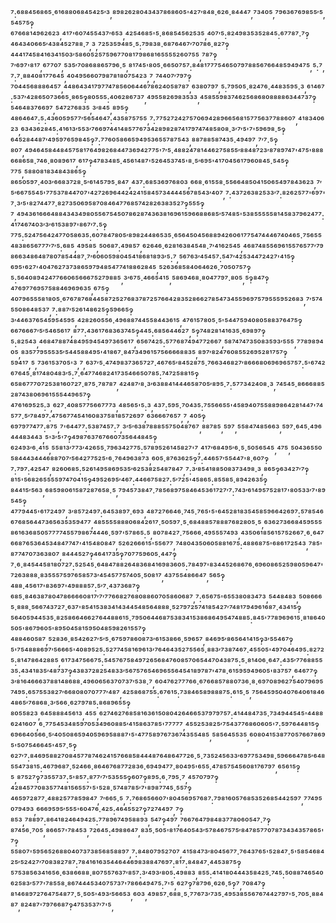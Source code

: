 ⁷:⁶⁸⁸⁴⁵⁶⁸⁶⁵·⁶¹⁶⁸⁸⁰⁶⁸⁴⁵⁴²⁵′³,⁸⁹⁸²⁶²⁸⁰⁴³⁴³⁷⁸⁶⁸⁶⁰⁵'⁴²⁷′⁸⁴⁸·⁶²⁶·⁸⁴⁴⁴⁷,⁷³⁴⁰⁵,⁷⁹⁶³⁶⁷⁶⁹⁸⁵⁵′⁵,⁵⁴⁵⁷⁵‽⁶⁷⁶⁶⁸¹⁴⁹⁶²⁶²³,⁴¹⁷'⁶⁰⁷⁴⁵⁵⁴³⁷′⁶⁵³,⁴²⁵⁴⁶⁸⁵'⁵·⁸⁶⁸⁵⁴⁵⁶²⁵³⁵,⁴⁰⁷′⁵:⁸²⁴⁹⁸³⁵³⁵²⁸⁴⁵:⁶⁷⁷⁸⁷·⁷‽⁴⁶⁴³⁴⁰⁶⁶⁵′⁴³⁸⁴⁵²⁷⁸⁸·⁷,³,⁷²⁵³⁵⁹⁴⁸⁵·⁵:⁷⁹⁸³⁸·⁶⁸⁷⁶⁴⁶⁷′⁷⁰⁷⁸⁶·⁸²⁷‽⁴⁴⁴¹⁷⁴⁵⁸⁴¹⁶³⁴¹⁵⁰³′⁵⁸⁶⁰⁵²⁵⁷⁵⁹⁶⁷⁷⁰⁸¹⁷⁹⁸⁶⁸¹⁶⁵⁵⁵⁵²⁶⁰⁷⁵⁵,⁷⁸⁷‽⁷′⁶⁹⁷'⁸¹⁷,⁶⁷⁷⁰⁷,⁵³⁵′⁷⁰⁸⁶⁸⁸⁶⁵⁷⁹⁶·⁵,⁸¹⁷⁴⁵'⁸⁰⁵·⁶⁶⁵⁰⁷⁵⁷:⁸⁴⁸¹⁷⁷⁷⁵⁴⁶⁵⁰⁷⁹⁷⁸⁸⁵⁶⁷⁶⁶⁴⁸⁵⁹⁴⁹⁴⁷⁵,⁵:⁷,⁷:⁷·⁸⁸⁴⁰⁸¹⁷⁷⁶⁴⁵,⁴⁰⁴⁹⁵⁶⁶⁰⁷⁹⁸⁷⁸¹⁸⁰⁷⁵⁴²³,⁷,⁷⁴⁴⁰⁷′⁷⁹⁷‽⁷⁰⁴⁴⁵⁶⁸⁸⁸⁶⁴⁵⁷,⁴⁴⁸⁶⁴³⁴¹⁷⁹⁷⁷⁴⁷⁸⁵⁶⁰⁶⁴⁴⁶⁷⁸⁶²⁴⁰⁵⁸⁷⁸⁷,⁶³⁸⁰⁷⁹⁷,⁵:⁷⁹⁵⁰⁵·⁸²⁴⁷⁶·⁴⁴⁸³⁵⁹⁵·³,⁶¹⁴⁶⁷:⁵³⁷′⁴²⁸⁶⁵⁰⁷³⁶⁶⁵·⁸⁶⁵‽⁸⁰⁵⁵⁵:⁴⁰⁶²⁸⁶⁷³⁷,⁴⁹⁵⁵⁸²⁶⁹⁸³⁵³³,⁴⁵⁸⁵⁵⁹⁸³⁷⁴⁶²⁵⁶⁸⁶⁸⁰⁸⁸⁸⁸⁶³⁴⁴⁷³⁷‽⁵⁴⁶⁴⁸³⁷⁶⁶⁹⁷,⁵⁴⁷²⁷⁶⁸³⁵,³′⁸⁴⁵,⁸⁹⁵‽⁴⁸⁶⁴⁶⁴⁷:⁵:⁴³⁶⁰⁵⁹⁵⁷⁷′⁵⁶⁵⁴⁶⁴⁷:⁴³⁵⁸⁷⁵⁷⁵⁵,⁷:⁷⁷⁵²⁷²⁴²⁷⁵⁷⁰⁶⁹⁴²⁸⁹⁶⁶⁵⁶⁸¹⁵⁷⁷⁵⁶³⁷⁷⁸⁸⁶⁰⁷,⁴¹⁸³⁴⁰⁶²³,⁶³⁴³⁶²⁸⁴⁵:⁴¹⁶¹³′⁵⁵³′⁷⁶⁶⁹⁷⁴⁴¹⁴⁸⁵⁷⁷⁶⁷³⁴²⁸⁹⁸²⁸⁷⁴¹⁷⁹⁷⁴⁷⁴⁸⁵⁸⁰⁸·³′⁷′⁵'⁷'⁵⁹⁶⁹⁸·⁵‽⁶⁴⁵²⁸⁴⁴⁸⁷′⁴⁹⁵⁹⁷⁶⁵⁹⁸⁴⁵‽⁷:⁷⁷⁶⁰⁵⁸⁶⁶⁵⁹⁴⁹⁵³⁶⁵⁵⁷⁸⁷⁵⁴³,⁸⁸⁷⁸⁸⁵⁸⁷⁴³⁵·⁴⁹⁴⁹⁷,⁷′⁷·⁵‽⁸⁰⁷,⁴⁹⁴⁶⁴⁵⁸⁴⁴⁸⁴⁵⁷⁵⁸¹⁷⁶⁴⁹⁸²⁶⁸⁴⁴⁷³⁶⁹⁴²⁷⁷⁵'⁷′⁵·⁴⁸⁸²⁴⁷⁸¹⁴⁴⁶²⁷⁵⁸⁵⁵′⁸⁸⁴⁸⁷²³′⁸⁷⁸⁹⁷⁴⁷'⁴⁷⁵'⁸⁸⁸⁶⁶⁸⁶⁵⁸·⁷⁴⁶·⁸⁰⁸⁹⁶¹⁷,⁶¹⁷‽⁴⁷⁸³⁴⁸⁵·⁴⁵⁶¹⁴⁸⁷'⁵²⁶⁴⁵³⁷⁴⁵'⁸·⁵′⁶⁹⁵'⁴¹⁷⁰⁴⁵⁶¹⁷⁹⁶⁰⁸⁴⁵·⁵⁴⁵‽⁷⁷⁵,⁵⁸⁸⁰⁸¹⁸³⁴⁸⁴³⁸⁶⁵‽⁸⁶⁵⁰⁵⁹⁷·⁴⁰³′⁶⁶⁸³⁷²⁸·⁵′⁶¹⁴⁵⁷⁹⁵·⁸⁴⁷,⁴³⁷:⁶⁸⁵³⁶⁹⁷⁶⁸⁰³,⁶⁶⁸·⁶¹⁵⁵⁸·⁵⁵⁶⁶⁴⁸⁵⁰⁴¹⁵⁰⁶⁵⁴⁹⁷⁸⁴³⁶²³,⁷′⁵′⁶⁶⁷⁵⁵⁴⁵'⁷⁷⁵³⁷⁸⁴⁴⁷⁰⁷'⁴²⁷²⁶⁹⁶⁴⁴²⁴²⁴¹⁵⁸⁴⁵⁷³⁴⁴⁴⁴⁵⁶⁷⁸⁵⁴³′⁴⁰⁷,⁷:⁴³⁷²⁶³⁸²⁵³³′⁷:⁸²⁶²⁵⁷⁷'⁶⁹⁷'⁷·³′⁵'⁸²⁷⁴⁴⁷⁷·⁸²⁷³⁵⁰⁶⁹⁵⁸⁷⁰⁸⁴⁶⁴⁷⁷⁶⁸⁵⁷⁴²⁸²⁶³⁸³⁵²⁷‽⁵⁵⁵‽⁷,⁴⁹⁴³⁶¹⁶⁶⁶⁴⁸⁸⁴³⁴³⁴⁹⁸⁰⁵⁵⁶⁷⁵⁴⁵⁰⁷⁸⁶²⁸⁷⁴³⁶³⁸¹⁶⁹⁶¹⁵⁹⁶⁶⁸⁸⁶⁸⁵′⁵⁷⁴⁸⁵'⁵³⁸⁵⁵⁵⁵⁵⁸¹⁴⁵⁸³⁷⁹⁶²⁴⁷⁷:⁴¹⁷⁴⁶⁷⁴⁰³′³′⁶¹⁵³⁸⁹⁷'⁸⁶⁷′⁷:⁵‽⁷⁷⁵:⁵²⁴⁷⁵⁶⁴²⁴⁷⁷⁰⁵⁸⁶³⁵:⁶⁰⁷⁸⁴⁷⁸⁰⁵′⁸⁹⁸²⁴⁴⁸⁶⁵³⁵·⁶⁵⁶⁴⁵⁰⁴⁵⁶⁸⁸⁹⁴²⁶⁰⁶¹⁷⁷⁵⁴⁷⁴⁴⁴⁶⁷⁴⁰⁴⁶⁵·⁷⁵⁶⁵⁵⁴⁸³⁸⁶⁵⁶⁷⁷⁷′⁷′⁵:⁶⁸⁵,⁴⁹⁵⁸⁵,⁵⁰⁶⁸⁷:⁴⁹⁸⁵⁷,⁶²⁶⁴⁶·⁶²⁸¹⁶³⁸⁴⁵⁴⁸·⁷′⁴¹⁶²⁵⁴⁵,⁴⁶⁸⁷⁴⁸⁵⁵⁶⁹⁶¹⁵⁵⁷⁶⁵⁷⁷′⁷⁹⁸⁶⁶³⁴⁸⁶⁴⁸⁷⁸⁰⁷⁸⁵⁴⁴⁸⁷·⁷′⁶⁰⁶⁰⁵⁹⁸⁰⁴⁵⁴¹⁸⁶⁸¹⁸⁹³′⁵:⁷,⁵⁶⁷⁶³′⁴⁵⁴⁵⁷:⁵⁴⁷′⁴²⁵³⁴⁴⁷²⁴²⁷'⁴¹⁵‽⁶⁹⁵'⁶²⁷'⁴⁰⁴⁷⁶²⁷³⁷³⁸⁶⁵⁹⁷⁹⁴⁸⁵⁴⁷⁷⁴¹⁸⁸⁶²⁸⁴⁵,⁵²⁶³⁶⁸⁵⁸⁴⁰⁶⁴⁶²⁶·⁷⁰⁵⁰⁷⁵⁷‽⁵:⁵⁶⁴⁰⁸⁹⁴²⁴⁷⁷⁶⁶⁰⁶⁵⁶⁶⁶⁷⁵²⁷⁹⁸⁸⁵,³′⁶⁷⁵·⁴⁶⁶⁵⁴¹⁵,⁵⁸⁶⁹⁴⁶⁸·⁸⁰⁴⁷⁷⁹⁷·⁸⁰⁵,⁵‽⁸⁴⁷‽⁴⁷⁶⁹⁷⁷⁶⁹⁵⁷⁵⁸⁸⁴⁶⁹⁶⁹⁶³⁵,⁶⁷⁵‽⁴⁰⁷⁹⁶⁵⁵⁵⁸¹⁸⁰⁵·⁶⁷⁶⁷⁸⁷⁶⁸⁴⁴⁵⁸⁷²⁵²⁷⁶⁸³⁷⁸⁷²⁵⁷⁶⁶⁴²⁸³⁵²⁸⁶⁶²⁷⁸⁵⁴⁷³⁴⁵⁵⁹⁶⁹⁷⁵⁷⁹⁵⁵⁵⁹⁵²⁶⁸³,⁷′⁵⁷⁴⁵⁵⁰⁸⁶⁴⁸⁵³⁷,⁷:⁸⁸⁷′⁵²⁶¹⁴⁸⁶²⁵‽⁵⁹⁶⁶⁵‽³′⁴⁴⁶³⁷⁶⁵⁴⁵⁹⁵⁴⁵⁹⁵,⁴²⁸²⁶⁰⁵⁵⁶·⁴⁹⁶⁸⁸⁷⁴⁴⁵⁵⁸⁴⁴³⁶¹⁵,⁴⁷⁶¹⁵⁷⁸⁰⁵·⁵'⁵⁴⁴⁷⁵⁹⁴⁰⁸⁰⁵⁸⁸³⁷⁶⁴⁷⁵‽⁶⁶⁷⁶⁶⁶⁷′⁵′⁵⁴⁶⁵⁶¹⁷,⁸⁷⁷:⁴³⁶¹⁷⁶⁸³⁶³⁷⁴⁵‽⁴⁴⁵:⁶⁸⁵⁶⁴⁴⁶²⁷,⁵‽⁷⁴⁸²⁸¹⁴¹⁶³⁵·⁶⁹⁸⁹⁷‽⁵:⁸²⁵⁴³,⁴⁶⁸⁴⁷⁸⁸⁷⁴⁸⁴⁹⁵⁹⁴⁵⁴⁹⁷³⁶⁵⁶¹⁷,⁶⁵⁶⁷⁴²⁵:⁵⁷⁷⁶⁸⁷⁴⁹⁴⁷⁷²⁶⁶⁷,⁵⁸⁷⁴⁷⁴⁷³⁵⁰⁸³⁵⁹³′⁵⁵⁵,⁷⁷⁸⁹⁸⁹⁴⁰⁵,⁸³⁵⁷⁷⁹⁵⁵⁵³⁵′⁵⁴⁴⁵⁸⁸⁴⁹⁵'⁴¹⁸⁶⁷·⁸⁴⁷³⁴⁹⁶¹⁵⁷⁵⁶⁶⁶⁶⁸⁸³⁵,⁸⁹⁷′⁸²⁴⁷⁶⁰⁸⁵⁵²⁶⁹⁵²⁸¹⁷⁵⁷‽⁵⁹⁴¹⁷,⁵,⁷³⁶¹⁵³⁷⁰⁵'³,⁷,⁶³⁷′⁵·⁴⁷⁴⁹⁸³⁷³⁶⁵⁷²⁷·⁴⁶⁷⁶⁵′⁸⁴⁵²⁸⁷⁵·⁷⁶⁶³⁴⁶⁸²⁷′⁸⁶⁶⁶⁸⁰⁶⁹⁶⁹⁶⁵⁷⁵⁷:⁵'⁶⁷⁴²⁶⁷⁶⁴⁵·⁸¹⁷⁴⁸⁰⁴⁸³′⁵:⁷·⁶⁴⁷⁷⁴⁶⁸²⁴¹⁷³⁵⁴⁶⁶⁵⁰⁷⁸⁵:⁷⁴⁷²⁵⁸⁸¹⁵‽⁶⁵⁸⁶⁷⁷⁷⁰⁷²⁵³⁸¹⁶⁰⁷²⁷·⁸⁷⁵·⁷⁸⁷⁸⁷,⁴²⁴⁸⁷′⁸·³′⁶³⁸⁸⁴¹⁴⁴⁴⁶⁵⁸⁷⁰⁵′⁸⁹⁵·⁷:⁵⁷⁷³⁴²⁴⁰⁸·³,⁷⁴⁵⁴⁵·⁸⁶⁶⁶⁸⁸⁵²⁸⁷⁴³⁸⁰⁶⁹⁶¹⁵⁵⁵⁴⁴⁹⁶⁵⁷‽⁴⁷⁶¹⁶⁹⁵²⁵:³,⁶²⁷·⁴⁰⁸⁵⁷⁷⁵⁶⁶⁷⁷⁷³,⁴⁸⁵⁶⁵'⁵:³,⁴³⁷:⁵⁹⁵·⁷⁰⁴³⁵:⁷⁵⁵⁶⁶⁵⁵'⁴⁵⁸⁹⁴⁰⁷⁵⁵⁸⁸⁹⁸⁶⁴²⁸¹⁴⁴⁷'⁷⁴⁵⁷⁷·⁵′⁷⁸⁴⁹⁷:⁴⁷⁵⁶⁷⁷⁴⁵⁴¹⁶⁰⁸³⁷⁵⁸¹⁸⁵⁷²⁶⁹⁷,⁶³⁶⁶⁶⁷⁶⁵⁷,⁷,⁴⁰⁵‽⁶⁹⁷⁹⁷⁷⁴⁷⁷:⁸⁷⁵,⁷'⁶⁴⁴⁷⁷:⁵³⁸⁷⁴⁵⁷:⁷,³′⁵′⁶³⁸⁷⁸⁸⁸⁵⁵⁷⁵⁰⁴⁸⁷⁶⁷,⁸⁸⁷⁸⁵,⁵⁹⁷,⁵⁵⁸⁴⁷⁴⁸⁵⁶⁶³,⁵⁹⁷·⁶⁴⁵·⁴⁹⁶⁴⁴⁴⁸³⁴⁴³,⁵'³′⁵'⁷‽⁴⁹⁸⁷⁶³⁷⁶⁷⁶⁶⁰⁷³⁵⁶⁴⁴⁸⁴⁵‽⁶²⁴⁹³′⁶·⁴¹⁵,⁵⁵⁸¹³′⁷⁷³′⁴²⁶⁵⁵·⁷⁹⁶³⁴²⁷⁷⁵:⁵⁷⁸⁹⁵²⁶¹⁴⁵⁸²⁷'⁷,⁴¹⁷′⁶⁸⁴⁹⁵′⁶·⁵·⁵⁰⁵⁶⁵⁴⁵,⁴⁷⁵,⁵⁰⁴³⁶⁵⁵⁰⁵⁸⁴⁴⁴³⁴⁴⁴⁶⁸⁸⁷⁰⁷′⁵⁶⁴²⁷⁷⁵²⁵'⁶·⁷⁶⁴⁹⁶³⁸⁷³,⁶⁰⁵·⁸⁷⁶³⁶²⁵‽⁷:⁴⁴⁶⁵⁷′⁵⁵⁴⁴⁷'⁸·⁶⁰⁷‽⁷:⁷⁹⁷:⁴²⁵⁴⁷,⁸²⁶⁰⁶⁸⁵:⁵²⁶¹⁴⁹⁵⁸⁶⁹⁵³⁵′⁶²⁵³⁸²⁵⁴⁸⁷⁸⁴⁷,⁷:³′⁸⁵⁴¹⁸⁸⁵⁰⁸³⁷³⁴⁹⁸·³,⁸⁶⁵‽⁶³⁴²⁷′⁷‽⁸¹⁵'⁵⁶⁸²⁶⁵⁵⁵⁵⁹⁷⁴⁷⁰⁴¹⁵‽⁴⁹⁵²⁶⁹⁵′⁴⁶⁷:⁴⁴⁶⁶⁷⁵⁸²⁷:⁵′⁷²⁵'⁴⁵⁸⁶⁵:⁸⁵⁵⁸⁵·⁸⁹⁴²⁶³⁵‽⁸⁴⁴¹⁵′⁵⁶³,⁶⁸⁵⁹⁸⁰⁶¹⁵⁸⁷²⁸⁷⁶⁵⁸·⁵,⁷⁹⁴⁵⁷³⁸⁴⁷·⁷⁸⁵⁶⁸⁹⁷⁵⁸⁴⁶⁴⁵³⁶¹⁷²⁷′⁷:⁷⁴³′⁶¹⁴⁹⁵⁷⁵²⁸¹⁷'⁸⁰⁵³³′⁷'⁸⁹⁵⁴⁵‽⁴⁷⁷⁹⁴⁴⁵'⁶¹⁷²⁴⁹⁷,³′⁸⁵⁷²⁴⁹⁷:⁶⁴⁵³⁸⁹⁷·⁶⁹³,⁴⁸⁷²⁷⁶⁶⁴⁶·⁷⁴⁵·⁷⁶⁵'⁵'⁶⁴⁵²⁸¹⁸³⁵⁴⁵⁸⁵⁹⁶⁶⁴²⁶⁹⁷:⁵⁷⁸⁵⁴⁶⁶⁷⁶⁸⁵⁶⁴⁴⁷³⁶⁵⁶³⁵³⁵⁹⁴⁷⁷,⁴⁸⁵⁵⁵⁵⁸⁸⁸⁰⁶⁸⁴²⁶¹⁷·⁵⁰⁵⁹⁷·⁵·⁶⁸⁴⁸⁸⁵⁷⁸⁸⁸⁷⁶⁸²⁸⁰⁵·⁵,⁶³⁶²⁷³⁶⁶⁸⁴⁵⁹⁵⁵⁵⁸⁶¹⁶³⁶⁸⁵⁰⁵⁷⁷⁷⁷⁴⁵⁵⁷⁹⁸⁶⁷⁴⁴⁴⁶·⁵⁹⁷'⁵⁷⁸⁶⁵:⁵,⁸⁰⁷⁸⁴²⁷·⁷⁵⁶⁶⁶·⁴⁹⁵⁵⁵⁷⁴⁹³,⁴³⁵⁰⁶¹⁸⁵⁶¹⁵⁷⁵²⁶⁶⁷·⁶·⁶⁴⁷⁶⁶⁸⁷⁶⁵³⁶⁴⁵³⁴⁸⁴⁷⁷⁴⁷'⁴¹⁵⁴⁸⁰⁸⁴⁷,⁵²⁶²⁶⁶⁶¹⁵'⁵⁵⁶⁷⁷,⁷⁴⁸⁰⁴³⁵⁰⁶⁰⁵⁸⁸¹⁶⁷⁵:⁴⁸⁸⁶⁸⁷⁵'⁶⁸⁶¹⁷²⁵⁴³,⁷⁸⁵'⁸⁷⁷⁴⁷⁰⁷³⁶³⁸⁰⁷,⁸⁴⁴⁴⁵²⁷‽⁴⁶⁴¹⁷³⁵‽⁷⁰⁷⁷⁵⁹⁶⁰⁵·⁴⁴⁷‽⁷·⁶·⁸⁴⁵⁴⁴⁵⁸¹⁸⁰⁷²⁷:⁵²⁵⁴⁵·⁶⁴⁸⁴⁷⁸⁸²⁶⁴⁸³⁶⁸⁴¹⁶⁹⁸³⁶⁰⁵:⁷⁸⁴⁹⁷'⁸³⁴⁴⁵²⁶⁸⁶⁷⁶·⁶⁹⁶⁰⁸⁶⁵²⁵⁹⁸⁰⁵⁹⁶⁴⁷'⁷²⁶³⁸⁸⁸·⁸³⁵⁵⁵⁷⁵⁹⁷⁶⁵⁸⁵⁷³′⁴⁵⁴⁵⁷⁷⁵⁷⁴⁰⁵·⁵⁰⁸¹⁷,⁴³⁷⁵⁵⁴⁸⁶⁶⁴⁷,⁵⁶⁵‽⁴⁸⁸·⁴⁵⁶¹⁷'⁸³⁶⁹⁷'⁴⁹⁸⁸⁸⁵⁷:⁵′⁷·⁴³⁷³⁶⁸⁷‽⁶⁸⁵·⁸⁴⁶³⁸⁷⁸⁰⁴⁷⁸⁶⁶⁶⁶⁰⁸¹⁷′⁷′⁷⁷⁶⁶⁸²⁷⁶⁸⁰⁸⁸⁶⁰⁷⁰⁵⁸⁶⁰⁶⁸⁷,⁷:⁶⁵⁶⁷⁵'⁶⁵⁵³⁸⁰⁸³⁴⁷³,⁵⁴⁴⁸⁴⁸³,⁵⁰⁸⁶⁶⁶⁵·⁸⁸⁸·⁵⁶⁶⁷⁴³⁷²⁷·⁶³⁷'⁸⁵⁴¹⁵³⁸³⁴¹⁴³⁴⁴⁵⁴⁸⁵⁶⁴⁸⁸⁸·⁵²⁷⁹⁷²⁵⁷⁴¹⁸⁵⁴²⁷′⁷⁴⁸¹⁷⁹⁴⁹⁶¹⁶⁸⁷·⁴³⁴¹⁵‽⁵⁶⁴⁰⁵⁹⁴⁴⁵³⁵·⁸²⁵⁸⁶⁶⁴⁶⁶²⁷⁶⁴⁴⁸⁸⁶¹⁵·⁷⁹⁵⁰⁶⁴⁴⁶⁸⁷⁵³⁸³⁴¹⁵³⁸⁶⁸⁶⁴⁹⁵⁴⁷⁴⁸⁸⁵:⁸⁴⁵'⁷⁷⁸⁹⁶⁹⁶¹⁵·⁸¹⁸⁶⁴⁰⁵⁰⁵'⁸⁶⁷⁹⁶⁰⁵'⁸⁹⁵⁰⁴⁵⁸¹⁵⁹⁵⁰⁴⁸⁵⁹⁸²⁶¹⁵⁵⁷‽⁴⁸⁸⁴⁶⁰⁵⁸⁷,⁵²⁸³⁶·⁸⁵⁴²⁶²⁷′⁵′⁵·⁶⁷⁵⁹⁷⁸⁶⁰⁸⁷³′⁶¹⁵³⁸⁶⁶·⁵⁹⁶⁵⁷,⁸⁴⁶⁹⁵′⁸⁶⁵⁶⁴¹⁴¹⁵‽³′⁵⁵⁴⁶⁷‽⁵'⁷⁵⁴⁸⁸⁸⁶⁹⁷′⁵⁶⁶⁶⁵'⁴⁰⁸⁹⁵²⁵:⁵²⁷⁷⁴⁵⁸¹⁶⁹⁶¹³′⁷⁶⁴⁶⁴³⁵²⁷⁵⁵⁶⁵·⁸⁸³′⁷³⁸⁷⁴⁶⁷·⁴⁵⁵⁰⁵'⁴⁹⁷⁰⁴⁶⁴⁹⁵:⁸²⁷²⁵:⁸¹⁴⁷⁸⁶⁴²⁸⁸⁵,⁶¹⁷³⁴⁷⁵⁶⁶⁷⁵:⁵⁴⁵⁷⁶⁷⁵⁸⁴⁹⁷²⁶⁵⁶⁸⁴⁷⁶⁰⁸⁵⁷⁰⁶⁵⁴⁴⁷⁰⁴³⁸⁷⁵:⁵·⁸¹⁴⁰⁶·⁶⁴⁷:⁴³⁵′⁷⁷⁶⁸⁸⁵⁵³⁵:⁴³⁴¹⁸³⁵′⁴⁸⁷³⁷‽⁴³⁸³⁷²⁸²⁵⁴⁸³³′⁵⁶⁷⁵⁷⁶⁵⁴⁶⁹⁶⁵⁵⁶⁴⁵⁴¹⁸⁹⁷⁸⁷'⁴⁷⁸·⁶¹⁵⁹⁵⁹⁴⁹⁶⁰⁵'⁸³⁷⁵⁷,⁶⁴⁶⁷⁷‽³′⁸¹⁶⁴⁶⁶⁶³⁷⁸⁸¹⁴⁸⁶⁸⁸·⁴⁹⁶⁰⁶⁵⁶³⁷⁰⁷³⁷′⁵³⁸·⁷,⁶⁰⁴⁷⁶²⁷⁷⁷⁶⁶·⁶⁷⁶⁶⁸⁵⁷⁸⁸⁰⁷³⁶·⁸·⁶⁹⁷⁰⁸⁹⁶²⁷⁵⁴⁰⁷⁹⁶⁹⁵⁷⁴⁹⁵:⁶⁵⁷⁵⁵³⁸²⁷′⁶⁶⁸⁰⁸⁰⁷⁰⁷⁷⁷′⁴⁸⁷,⁴²⁵⁸⁶⁸⁷⁵⁵:⁶⁷⁶¹⁵:⁷³⁸⁴⁶⁵⁸⁹⁸⁸⁸⁷⁵:⁶¹⁵·⁵,⁷⁵⁶⁴⁵⁹⁵⁰⁴⁰⁷⁶⁴⁰⁶¹⁸⁴⁶⁴⁸⁶⁵′⁷⁶⁸⁶⁸·³′⁵⁶⁶·⁶²⁷⁹⁷⁸⁵:⁸⁶⁸⁹⁶⁵⁵‽⁸⁰⁵⁵⁸²³,⁶⁴⁵⁸⁸⁸⁴⁵⁶¹³,⁴⁵⁵,⁶²⁷⁴⁶²⁷⁶⁸⁵⁸¹⁶³⁶¹⁵⁰⁸⁰⁴²⁶⁴⁶⁶⁵³⁷⁹⁷⁹⁷⁵⁷:⁴¹⁴⁴⁸⁴⁷³⁵·⁷³⁴⁹⁴⁴⁵⁴⁵'⁴⁴⁸⁸⁶²⁴¹⁶⁰⁷,⁶·⁷⁷⁵⁴⁵³⁴⁸⁵⁹⁷⁰⁵³⁴⁹⁶⁰⁸⁸⁵′⁴¹⁵⁸⁶³⁷⁸⁵'⁷⁷⁷⁷⁷,⁴⁵⁵²⁵³⁸²⁵′⁷⁵⁴³⁷⁷⁶⁸⁶⁰⁶⁰⁵'⁷:⁵⁹⁷⁶⁴⁴⁸¹⁵‽⁶⁹⁶⁶⁴⁰⁵⁶⁶·⁵′⁴⁰⁵⁰⁸⁶⁵⁹⁴⁰⁵⁹⁶⁹⁵⁸⁸⁸⁷'⁵'⁴⁷⁷⁵⁸⁹⁷⁶⁷³⁶⁷⁴³⁵⁵⁴⁸⁵,⁵⁸⁵⁶⁴⁵⁵³⁵,⁶⁰⁸⁰⁴¹⁵³⁸⁷⁷⁰⁵⁷⁶⁶⁷⁸⁶⁹⁵'⁵⁰⁷⁵⁴⁶⁶⁴⁵'⁴⁵⁷·⁵‽⁶²⁷′⁷:⁸⁴⁶⁹⁵⁸⁸²⁷⁰⁸⁴⁵⁷⁷⁸⁷⁴⁶²⁴¹⁵⁷⁶⁶⁸⁵⁸⁴⁴⁴⁸⁷⁶⁴⁸⁶⁴⁷⁷²⁶·⁵·⁷³⁵²⁴⁵⁶³³′⁶⁹⁷⁷⁵³⁴⁹⁸·⁵⁹⁶⁶⁶⁴⁷⁸⁵′⁶⁴⁸⁵⁵⁴⁷³⁸¹⁵:⁴⁶⁷⁹⁶⁸⁷·⁵²⁴⁶⁶·⁸⁶⁴⁶⁷⁶⁸⁷⁷²⁸³⁶·⁶⁹⁴⁹⁴⁷⁷·⁸⁰⁴⁹⁵'⁶⁵⁵·⁴⁷⁸⁵⁷⁵⁴⁵⁶⁰⁸¹⁷⁶⁷⁹⁷,⁶⁵⁶¹⁵‽⁵,⁸⁷⁵²⁷‽⁷³⁵⁵⁷³⁷:⁵'⁸⁵⁷:⁸⁷⁷′⁷′⁵³⁵⁵⁵‽⁶⁰⁷‽⁸⁹⁵:⁶·⁷⁹⁵·⁷,⁴⁵⁷⁰⁷⁹⁷‽⁴²⁸⁴⁵⁷⁷⁰⁸³⁵⁷⁷⁴⁸¹⁵⁶⁵⁵⁷'⁵'⁵²⁸·⁵⁷⁴⁸⁷⁸⁵′⁷'⁸⁹⁸⁷⁷⁴⁵·⁵⁵⁷‽⁴⁶⁵⁹⁷²⁸⁷⁷·⁴⁸⁸²⁵⁷⁷⁸⁵⁹⁸⁴⁷,⁷′⁶⁶⁵·⁵,⁷:⁷⁶⁸⁶⁵⁶⁶⁰⁷'⁸⁰⁴⁵⁶⁹⁵⁷⁶⁸⁷:⁷⁹⁸¹⁶⁰⁵⁷⁶⁸⁵³⁵²⁶⁸⁵⁴⁴²⁵⁹⁷,⁷⁷⁴⁹⁵⁰⁷⁹⁴⁹³,⁶⁶⁶⁹⁵⁹⁵′⁵⁵⁵'⁶⁰⁴⁷⁶·⁴²⁵:⁴⁶⁴⁵⁵²⁷‽⁷²⁷⁴⁴⁹⁷,⁷‽⁸⁵³,⁷⁸⁸⁹⁷:⁸⁶⁴¹⁸²⁴⁶⁴⁹⁴²⁵:⁷⁷⁸⁹⁶⁷⁴⁹⁵⁸⁸⁹³,⁵⁴⁷‽⁴⁹⁷,⁷⁶⁶⁷⁶⁴⁷⁹⁸⁴⁸³⁷⁷⁸⁰⁶⁰⁵⁴⁷·⁷‽⁸⁷⁴⁵⁶·⁷⁰⁵,⁸⁶⁶⁵⁷'⁷⁸⁴⁵³,⁷²⁶⁴⁵:⁴⁹⁸⁸⁶⁴⁷,⁸³⁵·⁵⁰⁵'⁸¹⁷⁶⁴⁰⁵⁴³′⁵⁷⁸⁴⁶⁷⁵⁷⁵′⁸⁴⁷⁸⁵⁷⁷⁰⁷⁸⁷³⁴³⁴³⁵⁷⁸⁶⁵'⁷‽⁵⁵⁸⁰⁷'⁵⁹⁵⁶⁵²⁶⁸⁸⁰⁴⁰⁷³⁷³⁸⁵⁶⁸⁵⁸⁸⁹⁷,⁷:⁸⁴⁸⁰⁷⁹⁵²⁷⁰⁷,⁴¹⁵⁸⁴⁷³′⁸⁰⁴⁵⁶⁷⁷·⁷⁶⁴³⁷⁶⁵'⁵²⁸⁴⁷·⁵'⁵⁸⁵⁴⁶⁸⁴²⁵′⁵²⁴²⁷′⁷⁰⁸³⁸²⁷⁸⁷:⁷⁸⁴¹⁶¹⁶³⁵⁴⁴⁶⁴⁴⁶⁹⁸³⁸⁸⁴⁷⁶⁹⁷:⁸¹⁷:⁸⁴⁸⁴⁷·⁴⁴⁵³⁸⁷⁵‽⁵⁷⁵³⁸⁵⁶³⁴¹⁶⁵⁶·⁶³⁸⁶⁶⁸⁸·⁸⁰⁷⁵⁵⁷⁶³⁷′⁸⁵⁷:³′⁴⁹³′⁸⁰⁵:⁴⁹⁸⁸³,⁸⁵⁵:⁴¹⁴¹⁸⁰⁴⁴⁴³⁵⁸⁴²⁵·⁷⁴⁵:⁵⁰⁸⁸⁷⁴⁶⁵⁴⁰⁶²⁵⁸³′⁵⁷⁷'⁷⁸⁵⁵⁸·⁸⁶⁷⁴⁴⁴⁵³⁴⁰⁷⁵⁷³⁷'⁷⁸⁶⁶⁴⁹⁴⁷⁵:⁷'⁵,⁶²⁷‽⁷⁸⁷⁹⁶·⁶²⁶·⁵‽⁷,⁷⁰⁸⁴⁷‽⁸¹⁴⁶⁸⁹⁷²⁷⁶⁴⁷⁵⁴⁸⁷⁷·⁵·⁵⁰⁵'⁴⁹³′⁵⁶⁶⁵³,⁶⁰³,⁴⁹⁸⁵⁷·⁶⁸⁸·⁵·⁷⁷⁶⁷³′⁷³⁵·⁴⁹⁵³⁸⁵⁵⁶⁷⁶⁷⁴⁴²⁷⁹⁷'⁵·⁷⁰⁵·⁸⁸⁴⁸⁷,⁸²⁴⁸⁷'⁷⁹⁷⁶⁶⁸⁷‽⁴⁷⁵³⁵³⁷′⁷'⁵,
